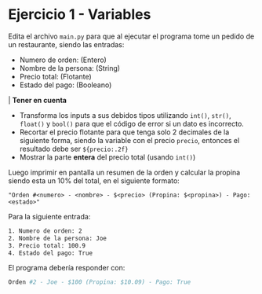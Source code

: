 # Ejercicio 1 - Variables

Edita el archivo `main.py` para que al ejecutar el programa tome un pedido de un restaurante, siendo las entradas:

- Numero de orden: (Entero)
- Nombre de la persona: (String)
- Precio total: (Flotante)
- Estado del pago: (Booleano)

| **Tener en cuenta**

- Transforma los inputs a sus debidos tipos utilizando `int()`, `str()`, `float()` y `bool()` para que el código de error si un dato es incorrecto.
- Recortar el precio flotante para que tenga solo 2 decimales de la siguiente forma, siendo la variable con el precio `precio`, entonces el resultado debe ser `${precio:.2f}`
- Mostrar la parte **entera** del precio total (usando `int()`)

Luego imprimir en pantalla un resumen de la orden y calcular la propina siendo esta un 10% del total, en el siguiente formato:

`"Orden #<numero> - <nombre> - $<precio> (Propina: $<propina>) - Pago: <estado>"`

Para la siguiente entrada:

```sh
1. Numero de orden: 2
2. Nombre de la persona: Joe
3. Precio total: 100.9
4. Estado del pago: True
```

El programa debería responder con:

```sh
Orden #2 - Joe - $100 (Propina: $10.09) - Pago: True
```
